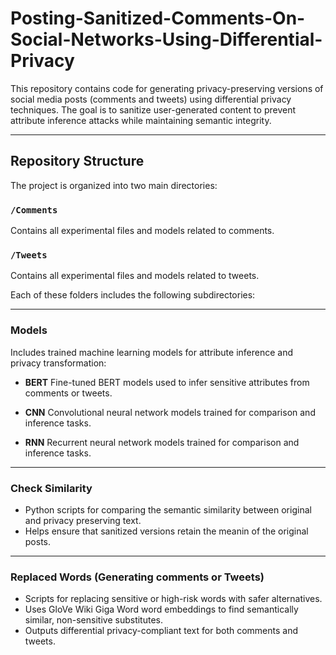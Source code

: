 # Posting-Sanitized-Comments-On-Social-Networks-Using-Differential-Privacy

This repository contains code for generating privacy-preserving versions of social media posts (comments and tweets) using differential privacy techniques. The goal is to sanitize user-generated content to prevent attribute inference attacks while maintaining semantic integrity.

---

## Repository Structure

The project is organized into two main directories:

### `/Comments`

Contains all experimental files and models related to comments.

### `/Tweets`

Contains all experimental files and models related to tweets.

Each of these folders includes the following subdirectories:

---

###  Models

Includes trained machine learning models for attribute inference and privacy transformation:

* **BERT**
  Fine-tuned BERT models used to infer sensitive attributes from comments or tweets.

* **CNN**
  Convolutional neural network models trained for comparison and inference tasks.
* **RNN**
  Recurrent neural network models trained for comparison and inference tasks.

---

### Check Similarity

* Python scripts for comparing the semantic similarity between original and privacy preserving text.
* Helps ensure that sanitized versions retain the meanin of the original posts.

---

### Replaced Words (Generating comments or Tweets)

* Scripts for replacing sensitive or high-risk words with safer alternatives.
* Uses GloVe Wiki Giga Word word embeddings to find semantically similar, non-sensitive substitutes.
* Outputs differential privacy-compliant text for both comments and tweets.
